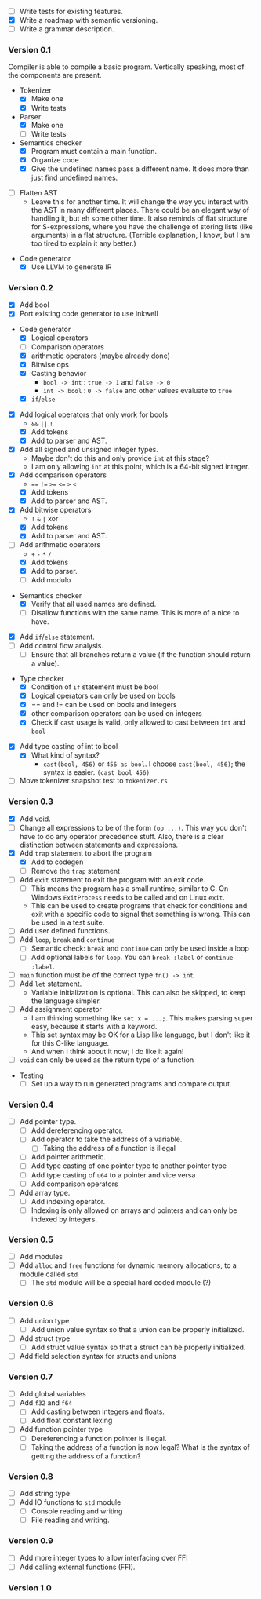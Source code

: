 - [ ] Write tests for existing features.
- [x] Write a roadmap with semantic versioning.
- [ ] Write a grammar description.

### Version 0.1
Compiler is able to compile a basic program. Vertically speaking, most of the components are present.

- Tokenizer
	- [x] Make one
	- [x] Write tests
- Parser
	- [x] Make one
	- [ ] Write tests
- Semantics checker
	- [x] Program must contain a main function.
	- [x] Organize code
	- [x] Give the undefined names pass a different name. It does more than just find undefined names.
- [ ] Flatten AST
	- Leave this for another time. It will change the way you interact with the AST in many different places. There could be an elegant way of handling it, but eh some other time. It also reminds of flat structure for S-expressions, where you have the challenge of storing lists (like arguments) in a flat structure. (Terrible explanation, I know, but I am too tired to explain it any better.)
- Code generator
	- [x] Use LLVM to generate IR

### Version 0.2
- [x] Add bool
- [x] Port existing code generator to use inkwell
- Code generator
	- [x] Logical operators
	- [ ] Comparison operators
	- [x] arithmetic operators (maybe already done)
	- [x] Bitwise ops
	- [x] Casting behavior
		- `bool -> int` : `true -> 1` and `false -> 0`
		- `int -> bool` : `0 -> false` and other values evaluate to `true`
	- [x] `if`/`else`
- [x] Add logical operators that only work for bools
	- `&&` `||` `!`
	- [x] Add tokens
	- [x] Add to parser and AST.
- [x] Add all signed and unsigned integer types. 
	- Maybe don't do this and only provide `int` at this stage?
	- I am only allowing `int` at this point, which is a 64-bit signed integer.
- [x] Add comparison operators
	- `==` `!=` `>=` `<=` `>` `<`
	- [x] Add tokens
	- [x] Add to parser and AST.
 - [x] Add bitwise operators
	 - `!` `&` `|` xor
	 - [x] Add tokens
	 - [x] Add to parser and AST.
 - [ ] Add arithmetic operators
	 - `+` `-` `*` `/`
	 - [x] Add tokens
	 - [x] Add to parser.
	 - [ ] Add modulo
- Semantics checker 
	- [x] Verify that all used names are defined.
	- [ ] Disallow functions with the same name. This is more of a nice to have.
- [x] Add `if`/`else` statement.
- [ ] Add control flow analysis.
	- [ ] Ensure that all branches return a value (if the function should return a value).
- Type checker
	- [x] Condition of `if` statement must be bool
	- [x] Logical operators can only be used on bools
	- [x] == and != can be used on bools and integers
	- [x] other comparison operators can be used on integers
	- [x] Check if `cast` usage is valid, only allowed to cast between `int` and `bool`
- [x] Add type casting of int to bool
	- [x] What kind of syntax?
		- `cast(bool, 456)` or `456 as bool`. I choose `cast(bool, 456)`; the syntax is easier. `(cast bool 456)`
- [ ] Move tokenizer snapshot test to `tokenizer.rs`

### Version 0.3
- [x] Add void.
- [ ] Change all expressions to be of the form `(op ...)`. This way you don't have to do any operator precedence stuff. Also, there is a clear distinction between statements and expressions.
- [x] Add `trap` statement to abort the program
	- [x] Add to codegen
	- [ ] Remove the `trap` statement
- [ ] Add `exit` statement to exit the program with an exit code.
	- [ ] This means the program has a small runtime, similar to C. On Windows `ExitProcess` needs to be called and on Linux `exit`.
	- This can be used to create programs that check for conditions and exit with a specific code to signal that something is wrong. This can be used in a test suite.
- [ ] Add user defined functions.
- [ ] Add `loop`, `break` and `continue`
	- [ ] Semantic check: `break` and `continue` can only be used inside a loop
	- [ ] Add optional labels for `loop`. You can `break :label` or `continue :label`.
- [ ] `main` function must be of the correct type `fn() -> int`.
- [ ] Add `let` statement.
	- Variable initialization is optional. This can also be skipped, to keep the language simpler.
 - [ ] Add assignment operator
	 - I am thinking something like `set x = ...;`. This makes parsing super easy, because it starts with a keyword.
	 - This set syntax may be OK for a Lisp like language, but I don't like it for this C-like language.
	 - And when I think about it now; I do like it again!
- [ ] `void` can only be used as the return type of a function
- Testing
	- [ ] Set up a way to run generated programs and compare output.

### Version 0.4
- [ ] Add pointer type.
	- [ ] Add dereferencing operator.
	- [ ] Add operator to take the address of a variable.
		- [ ] Taking the address of a function is illegal
	- [ ] Add pointer arithmetic.
	- [ ] Add type casting of one pointer type to another pointer type
	- [ ] Add type casting of `u64` to a pointer and vice versa
	- [ ] Add comparison operators
- [ ] Add array type.
	- [ ] Add indexing operator.
	- [ ] Indexing is only allowed on arrays and pointers and can only be indexed by integers.

### Version 0.5
- [ ] Add modules
- [ ] Add `alloc` and `free` functions for dynamic memory allocations, to a module called `std`
	- [ ] The `std` module will be a special hard coded module (?)

### Version 0.6
- [ ] Add union type
	- [ ] Add union value syntax so that a union can be properly initialized.
- [ ] Add struct type
	- [ ] Add struct value syntax so that a struct can be properly initialized.
- [ ] Add field selection syntax for structs and unions

### Version 0.7
- [ ] Add global variables
- [ ] Add `f32` and `f64`
	- [ ] Add casting between integers and floats.
	- [ ] Add float constant lexing
 - [ ] Add function pointer type
	 - [ ] Dereferencing a function pointer is illegal.
	 - [ ] Taking the address of a function is now legal? What is the syntax of getting the address of a function?

### Version 0.8
- [ ] Add string type
- [ ] Add IO functions to `std` module 
	- [ ] Console reading and writing
	- [ ] File reading and writing.

### Version 0.9
- [ ] Add more integer types to allow interfacing over FFI
- [ ] Add calling external functions (FFI).

### Version 1.0
